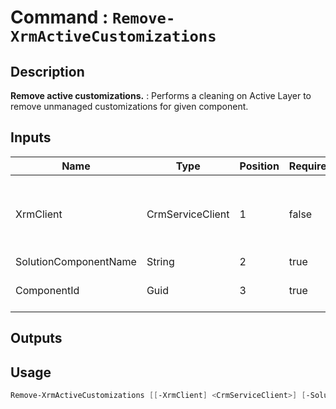 ﻿# Command : `Remove-XrmActiveCustomizations` 

## Description

**Remove active customizations.** : Performs a cleaning on Active Layer to remove unmanaged customizations for given component.

## Inputs

Name|Type|Position|Required|Default|Description
----|----|--------|--------|-------|-----------
XrmClient|CrmServiceClient|1|false|$Global:XrmClient|Xrm connector initialized to target instance. Use latest one by default. (CrmServiceClient)
SolutionComponentName|String|2|true||
ComponentId|Guid|3|true||Solution component unique identifier to clean.

## Outputs

## Usage

```Powershell 
Remove-XrmActiveCustomizations [[-XrmClient] <CrmServiceClient>] [-SolutionComponentName] <String> [-ComponentId] <Guid> [<CommonParameters>]
``` 


